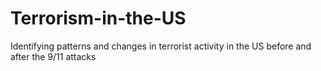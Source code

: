 # Terrorism-in-the-US
Identifying patterns and changes in terrorist activity in the US before and after the 9/11 attacks
